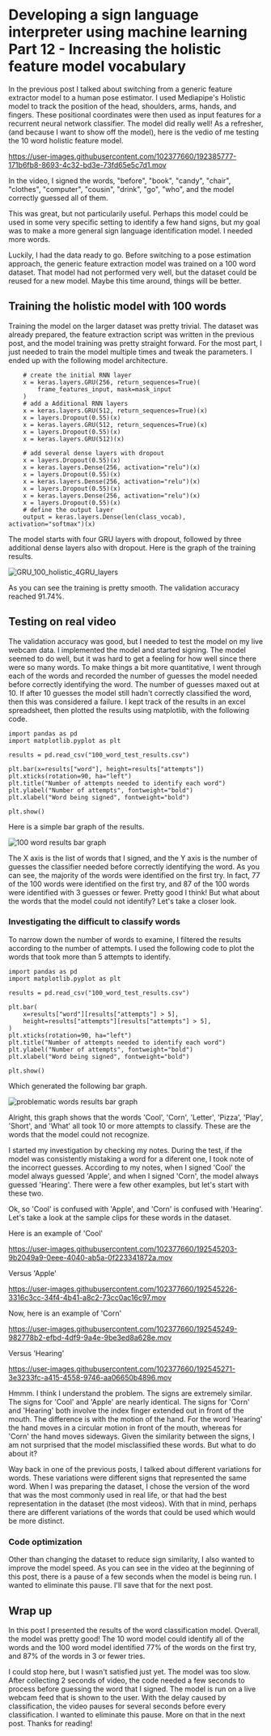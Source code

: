 # Developing a sign language interpreter using machine learning Part 12 - Increasing the holistic feature model vocabulary

In the previous post I talked about switching from a generic feature extractor model to a human pose estimator. I used Mediapipe's Holistic model to track the position of the head, shoulders, arms, hands, and fingers. 
These positional coordinates were then used as input features for a recurrent neural network classifier. The model did really well! As a refresher, (and because I want to show off the model), here is the vedio of me testing the 10 word holistic feature model. 


https://user-images.githubusercontent.com/102377660/192385777-171b6fb8-8693-4c32-bd3e-73fd65e5c7d1.mov

In the video, I signed the words, "before", "book", "candy", "chair", "clothes", "computer", "cousin", "drink", "go", "who", and the model correctly guessed all of them. 

This was great, but not particularily useful. Perhaps this model could be used in some very specific setting to identify a few hand signs, but my goal was to make a more general sign language identification model. I needed more words. 

Luckily, I had the data ready to go. Before switching to a pose estimation approach, the generic feature extraction model was trained on a 100 word dataset. That model had not performed very well, but the dataset could be reused for a new model. Maybe this time around, things will be better. 

## Training the holistic model with 100 words

Training the model on the larger dataset was pretty trivial. The dataset was already prepared, the feature extraction script was written in the previous post, and the model training was pretty straight forward. 
For the most part, I just needed to train the model multiple times and tweak the parameters. 
I ended up with the following model architecture.
```
    # create the initial RNN layer
    x = keras.layers.GRU(256, return_sequences=True)(
        frame_features_input, mask=mask_input
    )
    # add a Additional RNN layers
    x = keras.layers.GRU(512, return_sequences=True)(x)
    x = layers.Dropout(0.55)(x)
    x = keras.layers.GRU(512, return_sequences=True)(x)
    x = layers.Dropout(0.55)(x)
    x = keras.layers.GRU(512)(x)

    # add several dense layers with dropout
    x = layers.Dropout(0.55)(x)
    x = keras.layers.Dense(256, activation="relu")(x)
    x = layers.Dropout(0.55)(x)
    x = keras.layers.Dense(256, activation="relu")(x)
    x = layers.Dropout(0.55)(x)
    x = keras.layers.Dense(256, activation="relu")(x)
    x = layers.Dropout(0.55)(x)
    # define the output layer
    output = keras.layers.Dense(len(class_vocab), activation="softmax")(x)
```
The model starts with four GRU layers with dropout, followed by three additional dense layers also with dropout. Here is the graph of the training results. 

![GRU_100_holistic_4GRU_layers](https://user-images.githubusercontent.com/102377660/192537988-c9e95f06-dac1-411e-ad38-29db15a98ce5.png)

As you can see the training is pretty smooth. The validation accuracy reached 91.74%. 

## Testing on real video

The validation accuracy was good, but I needed to test the model on my live webcam data. I implemented the model and started signing. The model seemed to do well, but it was hard to get a feeling for how well since there were so many words. To make things a bit more quantitative, I went through each of the words and recorded the number of guesses the model needed before correctly identifying the word. The number of guesses maxed out at 10. If after 10 guesses the model still hadn't correctly classified the word, then this was considered a failure. I kept track of the results in an excel spreadsheet, then plotted the results using matplotlib, with the following code. 
```
import pandas as pd
import matplotlib.pyplot as plt

results = pd.read_csv("100_word_test_results.csv")

plt.bar(x=results["word"], height=results["attempts"])
plt.xticks(rotation=90, ha="left")
plt.title("Number of attempts needed to identify each word")
plt.ylabel("Number of attempts", fontweight="bold")
plt.xlabel("Word being signed", fontweight="bold")

plt.show()
```
Here is a simple bar graph of the results. 

![100 word results bar graph](https://user-images.githubusercontent.com/102377660/192540729-f68ad6a9-e773-43de-b5dd-6d7788f076ec.png)


The X axis is the list of words that I signed, and the Y axis is the number of guesses the classifier needed before correctly identifying the word. As you can see, the majority of the words were identified on the first try. In fact, 77 of the 100 words were identified on the first try, and 87 of the 100 words were identified with 3 guesses or fewer. Pretty good I think! But what about the words that the model could not identify? Let's take a closer look. 

### Investigating the difficult to classify words

To narrow down the number of words to examine, I filtered the results according to the number of attempts. I used the following code to plot the words that took more than 5 attempts to identify. 

```
import pandas as pd
import matplotlib.pyplot as plt

results = pd.read_csv("100_word_test_results.csv")

plt.bar(
    x=results["word"][results["attempts"] > 5],
    height=results["attempts"][results["attempts"] > 5],
)
plt.xticks(rotation=90, ha="left")
plt.title("Number of attempts needed to identify each word")
plt.ylabel("Number of attempts", fontweight="bold")
plt.xlabel("Word being signed", fontweight="bold")

plt.show()
```
Which generated the following bar graph.

![problematic words results bar graph](https://user-images.githubusercontent.com/102377660/192541690-3a9d0630-d63c-425b-aacb-84bdce42755c.png)

Alright, this graph shows that the words 'Cool', 'Corn', 'Letter', 'Pizza', 'Play', 'Short', and 'What' all took 10 or more attempts to classify. These are the words that the model could not recognize. 

I started my investigation by checking my notes. During the test, if the model was consistently mistaking a word for a diferent one, I took note of the incorrect guesses. According to my notes, when I signed 'Cool' the model always guessed 'Apple', and when I signed 'Corn', the model always guessed 'Hearing'. There were a few other examples, but let's start with these two. 

Ok, so 'Cool' is confused with 'Apple', and 'Corn' is confused with 'Hearing'. Let's take a look at the sample clips for these words in the dataset. 

Here is an example of 'Cool'

https://user-images.githubusercontent.com/102377660/192545203-9b2049a9-0eee-4040-ab5a-0f223341872a.mov

Versus 'Apple' 

https://user-images.githubusercontent.com/102377660/192545226-3316c3cc-34f4-4b41-a8c2-73cc0ac16c97.mov

Now, here is an example of 'Corn'

https://user-images.githubusercontent.com/102377660/192545249-982778b2-efbd-4df9-9a4e-9be3ed8a628e.mov

Versus 'Hearing' 

https://user-images.githubusercontent.com/102377660/192545271-3e3233fc-a415-4558-9746-aa06650b4896.mov

Hmmm. I think I understand the problem. The signs are extremely similar. The signs for 'Cool' and 'Apple' are nearly identical. The signs for 'Corn' and 'Hearing' both involve the index finger extended out in front of the mouth. The difference is with the motion of the hand. For the word 'Hearing' the hand moves in a circular motion in front of the mouth, whereas for 'Corn' the hand moves sideways. Given the similarity between the signs, I am not surprised that the model misclassified these words. But what to do about it? 

Way back in one of the previous posts, I talked about different variations for words. These variations were different signs that represented the same word. When I was preparing the dataset, I chose the version of the word that was the most commonly used in real life, or that had the best representation in the dataset (the most videos). With that in mind, perhaps there are different variations of the words that could be used which would be more distinct.

### Code optimization 

Other than changing the dataset to reduce sign similarity, I also wanted to improve the model speed. As you can see in the video at the beginning of this post, there is a pause of a few seconds when the model is being run. I wanted to eliminate this pause. I'll save that for the next post. 

## Wrap up
In this post I presented the results of the word classification model. Overall, the model was pretty good! The 10 word model could identify all of the words and the 100 word model identified 77% of the words on the first try, and 87% of the words in 3 or fewer tries. 

I could stop here, but I wasn't satisfied just yet. The model was too slow. After collecting 2 seconds of video, the code needed a few seconds to process before guessing the word that I signed. The model is run on a live webcam feed that is shown to the user. With the delay caused by classification, the video pauses for several seconds before every classification. I wanted to eliminate this pause. More on that in the next post. Thanks for reading! 
